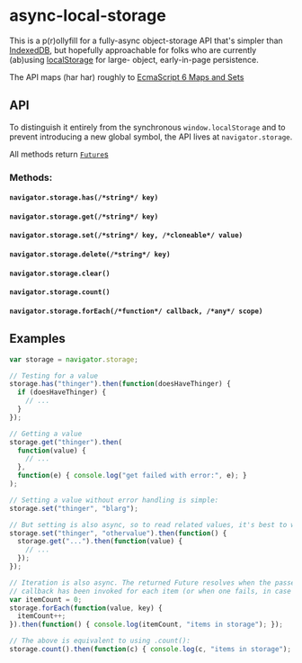 async-local-storage
===================

This is a p(r)ollyfill for a fully-async object-storage API that's simpler than
[IndexedDB](https://developer.mozilla.org/en-US/docs/IndexedDB), but hopefully
approachable for folks who are currently (ab)using
[localStorage](https://developer.mozilla.org/en-US/docs/DOM/Storage) for large-
object, early-in-page persistence.

The API maps (har har) roughly to [EcmaScript 6 Maps and
Sets](http://tc39wiki.calculist.org/es6/map-set/)

## API

To distinguish it entirely from the synchronous `window.localStorage` and to
prevent introducing a new global symbol, the API lives at `navigator.storage`.

All methods return [`Future`s](https://github.com/slightlyoff/DOMFuture/)

### Methods:

#### `navigator.storage.has(/*string*/ key)`

#### `navigator.storage.get(/*string*/ key)`

#### `navigator.storage.set(/*string*/ key, /*cloneable*/ value)`

#### `navigator.storage.delete(/*string*/ key)`

#### `navigator.storage.clear()`

#### `navigator.storage.count()`

#### `navigator.storage.forEach(/*function*/ callback, /*any*/ scope)`

## Examples

```js
var storage = navigator.storage;

// Testing for a value
storage.has("thinger").then(function(doesHaveThinger) {
  if (doesHaveThinger) {
    // ...
  }
});

// Getting a value
storage.get("thinger").then(
  function(value) {
    // ...
  },
  function(e) { console.log("get failed with error:", e); }
);

// Setting a value without error handling is simple:
storage.set("thinger", "blarg");

// But setting is also async, so to read related values, it's best to wait
storage.set("thinger", "othervalue").then(function() {
  storage.get("...").then(function(value) {
    // ...
  });
});

// Iteration is also async. The returned Future resolves when the passed
// callback has been invoked for each item (or when one fails, in case of error)
var itemCount = 0;
storage.forEach(function(value, key) {
  itemCount++;
}).then(function() { console.log(itemCount, "items in storage"); });

// The above is equivalent to using .count():
storage.count().then(function(c) { console.log(c, "items in storage"); });
```